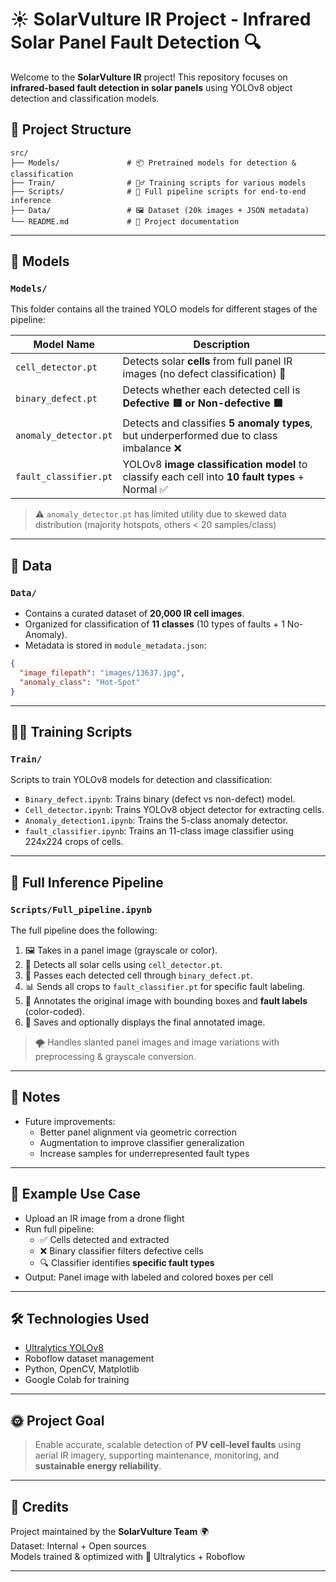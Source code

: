 # ☀️ SolarVulture IR Project - Infrared Solar Panel Fault Detection 🔍

Welcome to the **SolarVulture IR** project! This repository focuses on **infrared-based fault detection in solar panels** using YOLOv8 object detection and classification models.

## 📁 Project Structure

```
src/
├── Models/               # 📦 Pretrained models for detection & classification
├── Train/                # 🏋️‍♂️ Training scripts for various models
├── Scripts/              # 🧠 Full pipeline scripts for end-to-end inference
├── Data/                 # 🖼️ Dataset (20k images + JSON metadata)
└── README.md             # 📘 Project documentation
```

---

## 🤖 Models

### `Models/`
This folder contains all the trained YOLO models for different stages of the pipeline:

| Model Name                 | Description                                                                                 |
|---------------------------|---------------------------------------------------------------------------------------------|
| `cell_detector.pt`        | Detects solar **cells** from full panel IR images (no defect classification) 🔳            |
| `binary_defect.pt`        | Detects whether each detected cell is **Defective 🟥 or Non-defective 🟩**                 |
| `anomaly_detector.pt`     | Detects and classifies **5 anomaly types**, but underperformed due to class imbalance ❌    |
| `fault_classifier.pt`     | YOLOv8 **image classification model** to classify each cell into **10 fault types** + Normal ✅ |

> ⚠️ `anomaly_detector.pt` has limited utility due to skewed data distribution (majority hotspots, others < 20 samples/class)

---

## 📂 Data

### `Data/`
- Contains a curated dataset of **20,000 IR cell images**.
- Organized for classification of **11 classes** (10 types of faults + 1 No-Anomaly).
- Metadata is stored in `module_metadata.json`:
```json
{
  "image_filepath": "images/13637.jpg",
  "anomaly_class": "Hot-Spot"
}
```

---

## 🏋️‍♂️ Training Scripts

### `Train/`
Scripts to train YOLOv8 models for detection and classification:
- `Binary_defect.ipynb`: Trains binary (defect vs non-defect) model.
- `Cell_detector.ipynb`: Trains YOLOv8 object detector for extracting cells.
- `Anomaly_detection1.ipynb`: Trains the 5-class anomaly detector.
- `fault_classifier.ipynb`: Trains an 11-class image classifier using 224x224 crops of cells.

---

## 🧠 Full Inference Pipeline

### `Scripts/Full_pipeline.ipynb`
The full pipeline does the following:
1. 🖼️ Takes in a panel image (grayscale or color).
2. 🔳 Detects all solar cells using `cell_detector.pt`.
3. 🧪 Passes each detected cell through `binary_defect.pt`.
4. 📊 Sends all crops to `fault_classifier.pt` for specific fault labeling.
5. 🎨 Annotates the original image with bounding boxes and **fault labels** (color-coded).
6. 💾 Saves and optionally displays the final annotated image.

> 🌪️ Handles slanted panel images and image variations with preprocessing & grayscale conversion.

---

## 📌 Notes
- Future improvements:
  - Better panel alignment via geometric correction
  - Augmentation to improve classifier generalization
  - Increase samples for underrepresented fault types

---

## 🧪 Example Use Case
- Upload an IR image from a drone flight
- Run full pipeline:
  - ✅ Cells detected and extracted
  - ❌ Binary classifier filters defective cells
  - 🔍 Classifier identifies **specific fault types**
- Output: Panel image with labeled and colored boxes per cell

---

## 🛠️ Technologies Used

- [Ultralytics YOLOv8](https://docs.ultralytics.com)
- Roboflow dataset management
- Python, OpenCV, Matplotlib
- Google Colab for training

---

## 🌞 Project Goal

> Enable accurate, scalable detection of **PV cell-level faults** using aerial IR imagery, supporting maintenance, monitoring, and **sustainable energy reliability**.

---

## 🙌 Credits
Project maintained by the **SolarVulture Team** 🌍  
Dataset: Internal + Open sources  
Models trained & optimized with 🤖 Ultralytics + Roboflow

---